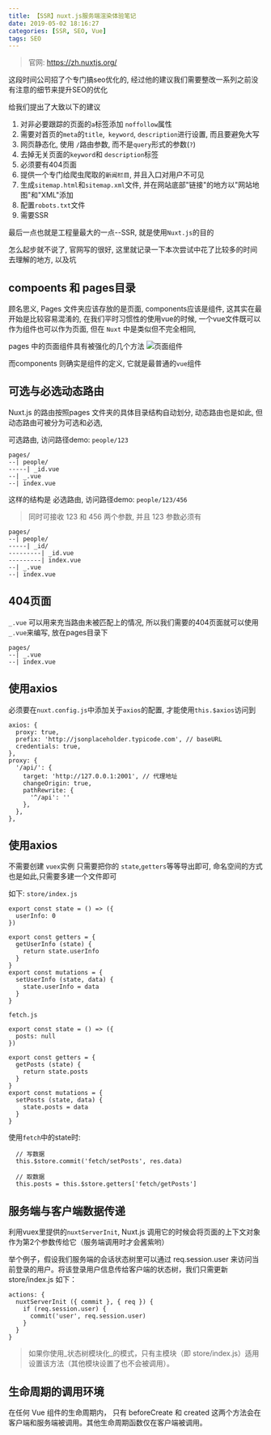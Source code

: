 ```yaml
---
title: 【SSR】nuxt.js服务端渲染体验笔记
date: 2019-05-02 18:16:27
categories: [SSR, SEO, Vue]
tags: SEO
---
```



> 官网: https://zh.nuxtjs.org/


这段时间公司招了个专门搞seo优化的,  经过他的建议我们需要整改一系列之前没有注意的细节来提升SEO的优化

给我们提出了大致以下的建议
1. 对非必要跟踪的页面的`a`标签添加 `noffollow`属性
2. 需要对首页的`meta`的`title`,` keyword`, `description`进行设置, 而且要避免大写
3. 网页静态化, 使用 `/`路由参数, 而不是`query`形式的参数(`?`)
4. 去掉无关页面的`keyword`和 `description`标签
5. 必须要有404页面
6. 提供一个专门给爬虫爬取的`新闻栏目`, 并且入口对用户不可见
7. 生成`sitemap.html`和`sitemap.xml`文件,  并在网站底部"链接"的地方以"网站地图"和"XML"添加
8. 配置`robots.txt`文件
9. 需要SSR


最后一点也就是工程量最大的一点--SSR, 就是使用`Nuxt.js`的目的

怎么起步就不说了, 官网写的很好, 这里就记录一下本次尝试中花了比较多的时间去理解的地方, 以及坑

## compoents 和 pages目录
顾名思义, Pages 文件夹应该存放的是页面, components应该是组件,  这其实在最开始是比较容易混淆的,  在我们平时习惯性的使用vue的时候, 一个vue文件既可以作为组件也可以作为页面,  但在 `Nuxt` 中是类似但不完全相同,  

pages 中的页面组件具有被强化的几个方法
![页面组件](http://img.nixiaolei.com/2019-05-02-19-08-21.png)

而components 则确实是组件的定义,  它就是最普通的`vue`组件

## 可选与必选动态路由

Nuxt.js 的路由按照pages 文件夹的具体目录结构自动划分,  动态路由也是如此, 但动态路由可被分为可选和必选,  

可选路由, 访问路径demo: `people/123`
```
pages/
--| people/
-----| _id.vue
--| _.vue
--| index.vue
```



这样的结构是 必选路由,  访问路径demo: `people/123/456`
> 同时可接收 123 和 456 两个参数, 并且 123 参数必须有
```
pages/
--| people/
-----| _id/
---------| _id.vue
---------| index.vue
--| _.vue
--| index.vue
```



## 404页面
`_.vue` 可以用来充当路由未被匹配上的情况, 所以我们需要的404页面就可以使用`_.vue`来编写, 放在pages目录下


```
pages/
--| _.vue
--| index.vue
```

## 使用axios
必须要在`nuxt.config.js`中添加关于`axios`的配置, 才能使用`this.$axios`访问到
```Js
axios: {
  proxy: true,
  prefix: 'http://jsonplaceholder.typicode.com', // baseURL
  credentials: true,
},
proxy: {
  '/api/': {
    target: 'http://127.0.0.1:2001', // 代理地址
    changeOrigin: true,
    pathRewrite: {
      '^/api': ''
    },
  },
},
```

## 使用axios
不需要创建 `vuex`实例
只需要把你的 `state`,`getters`等等导出即可,  命名空间的方式也是如此,只需要多建一个文件即可

如下:
`store/index.js`
```Js
export const state = () => ({
  userInfo: 0
})

export const getters = {
  getUserInfo (state) {
    return state.userInfo
  }
}
export const mutations = {
  setUserInfo (state, data) {
    state.userInfo = data
  }
}
```

`fetch.js`
```Js
export const state = () => ({
  posts: null
})

export const getters = {
  getPosts (state) {
    return state.posts
  }
}
export const mutations = {
  setPosts (state, data) {
    state.posts = data
  }
}
```


使用`fetch`中的state时:
```Js
  // 写数据
  this.$store.commit('fetch/setPosts', res.data)

  // 取数据
  this.posts = this.$store.getters['fetch/getPosts'] 
```



## 服务端与客户端数据传递
利用vuex里提供的`nuxtServerInit`,  Nuxt.js 调用它的时候会将页面的上下文对象作为第2个参数传给它（服务端调用时才会酱紫哟）

举个例子，假设我们服务端的会话状态树里可以通过 req.session.user 来访问当前登录的用户。将该登录用户信息传给客户端的状态树，我们只需更新 store/index.js 如下：
```Js
actions: {
  nuxtServerInit ({ commit }, { req }) {
    if (req.session.user) {
      commit('user', req.session.user)
    }
  }
}
```
> 如果你使用_状态树模块化_的模式，只有主模块（即 store/index.js）适用设置该方法（其他模块设置了也不会被调用）。

## 生命周期的调用环境
在任何 Vue 组件的生命周期内， 只有 beforeCreate 和 created 这两个方法会在 客户端和服务端被调用。其他生命周期函数仅在客户端被调用。




